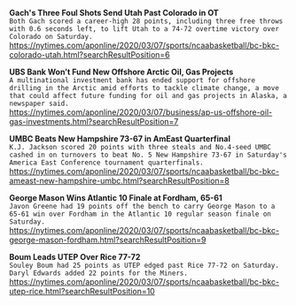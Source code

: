 **Gach's Three Foul Shots Send Utah Past Colorado in OT**\
`Both Gach scored a career-high 28 points, including three free throws with 0.6 seconds left, to lift Utah to a 74-72 overtime victory over Colorado on Saturday. `\
https://nytimes.com/aponline/2020/03/07/sports/ncaabasketball/bc-bkc-colorado-utah.html?searchResultPosition=6

**UBS Bank Won’t Fund New Offshore Arctic Oil, Gas Projects**\
`A multinational investment bank has ended support for offshore drilling in the Arctic amid efforts to tackle climate change, a move that could affect future funding for oil and gas projects in Alaska, a newspaper said.`\
https://nytimes.com/aponline/2020/03/07/business/ap-us-offshore-oil-gas-investments.html?searchResultPosition=7

**UMBC Beats New Hampshire 73-67 in AmEast Quarterfinal**\
`K.J. Jackson scored 20 points with three steals and No.4-seed UMBC cashed in on turnovers to beat No. 5 New Hampshire 73-67 in Saturday's America East Conference tournament quarterfinals.`\
https://nytimes.com/aponline/2020/03/07/sports/ncaabasketball/bc-bkc-ameast-new-hampshire-umbc.html?searchResultPosition=8

**George Mason Wins Atlantic 10 Finale at Fordham, 65-61**\
`Javon Greene had 19 points off the bench to carry George Mason to a 65-61 win over Fordham in the Atlantic 10 regular season finale on Saturday.`\
https://nytimes.com/aponline/2020/03/07/sports/ncaabasketball/bc-bkc-george-mason-fordham.html?searchResultPosition=9

**Boum Leads UTEP Over Rice 77-72**\
`Souley Boum had 25 points as UTEP edged past Rice 77-72 on Saturday. Daryl Edwards added 22 points for the Miners.`\
https://nytimes.com/aponline/2020/03/07/sports/ncaabasketball/bc-bkc-utep-rice.html?searchResultPosition=10

